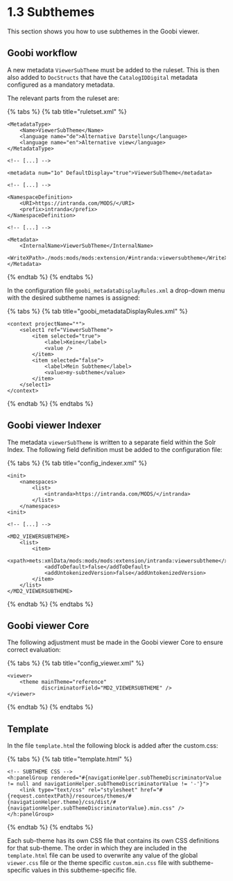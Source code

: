 # 1.3 Subthemes

This section shows you how to use subthemes in the Goobi viewer.

## Goobi workflow

A new metadata `ViewerSubTheme` must be added to the ruleset. This is then also added to `DocStructs` that have the `CatalogIDDigital` metadata configured as a mandatory metadata.&#x20;

The relevant parts from the ruleset are:

{% tabs %}
{% tab title="ruletset.xml" %}
```markup
<MetadataType>
    <Name>ViewerSubTheme</Name>
    <language name="de">Alternative Darstellung</language>
    <language name="en">Alternative view</language>
</MetadataType>

<!-- [...] -->

<metadata num="1o" DefaultDisplay="true">ViewerSubTheme</metadata>

<!-- [...] -->

<NamespaceDefinition>
    <URI>https://intranda.com/MODS/</URI>
    <prefix>intranda</prefix>
</NamespaceDefinition>

<!-- [...] -->

<Metadata>
    <InternalName>ViewerSubTheme</InternalName>
    <WriteXPath>./mods:mods/mods:extension/#intranda:viewersubtheme</WriteXPath>
</Metadata>
```
{% endtab %}
{% endtabs %}

In the configuration file `goobi_metadataDisplayRules.xml` a drop-down menu with the desired subtheme names is assigned:

{% tabs %}
{% tab title="goobi_metadataDisplayRules.xml" %}
```markup
<context projectName="*">
    <select1 ref="ViewerSubTheme">
        <item selected="true">
            <label>Keine</label>
            <value />
        </item>
        <item selected="false">
            <label>Mein Subtheme</label>
            <value>my-subtheme</value>
        </item>
    </select1>
</context>
```
{% endtab %}
{% endtabs %}

## Goobi viewer Indexer

The metadata `viewerSubTheme` is written to a separate field within the Solr Index. The following field definition must be added to the configuration file:

{% tabs %}
{% tab title="config_indexer.xml" %}
```markup
<init>
    <namespaces>
        <list>
            <intranda>https://intranda.com/MODS/</intranda>
        </list>
    </namespaces>
<init>

<!-- [...] -->

<MD2_VIEWERSUBTHEME>
    <list>
        <item>
            <xpath>mets:xmlData/mods:mods/mods:extension/intranda:viewersubtheme</xpath>
            <addToDefault>false</addToDefault>
            <addUntokenizedVersion>false</addUntokenizedVersion>
        </item>
    </list>
</MD2_VIEWERSUBTHEME>
```
{% endtab %}
{% endtabs %}

## Goobi viewer Core

The following adjustment must be made in the Goobi viewer Core to ensure correct evaluation:

{% tabs %}
{% tab title="config_viewer.xml" %}
```markup
<viewer>
    <theme mainTheme="reference" 
           discriminatorField="MD2_VIEWERSUBTHEME" />
</viewer>
```
{% endtab %}
{% endtabs %}

## Template

In the file `template.htm`l the following block is added after the custom.css:

{% tabs %}
{% tab title="template.html" %}
```markup
<!-- SUBTHEME CSS -->
<h:panelGroup rendered="#{navigationHelper.subThemeDiscriminatorValue != null and navigationHelper.subThemeDiscriminatorValue != '-'}">
    <link type="text/css" rel="stylesheet" href="#{request.contextPath}/resources/themes/#{navigationHelper.theme}/css/dist/#{navigationHelper.subThemeDiscriminatorValue}.min.css" />
</h:panelGroup>
```
{% endtab %}
{% endtabs %}

Each sub-theme has its own CSS file that contains its own CSS definitions for that sub-theme. The order in which they are included in the `template.html` file can be used to overwrite any value of the global `viewer.css` file or the theme specific `custom.min.css` file with subtheme-specific values in this subtheme-specific file.

